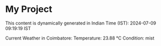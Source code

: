 # My Project

This content is dynamically generated in Indian Time (IST): 2024-07-09 09:19:19 IST


Current Weather in Coimbatore:
Temperature: 23.88 °C
Condition: mist
